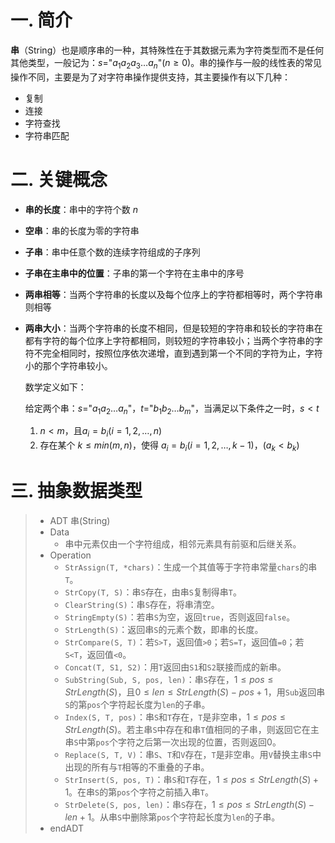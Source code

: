 # 一. 简介

**串**（String）也是顺序串的一种，其特殊性在于其数据元素为字符类型而不是任何其他类型，一般记为：$s=$"$a_1a_2a_3\dots a_n$"$(n\geqslant 0)$。串的操作与一般的线性表的常见操作不同，主要是为了对字符串操作提供支持，其主要操作有以下几种：

- 复制
- 连接
- 字符查找
- 字符串匹配



# 二. 关键概念

- **串的长度**：串中的字符个数 $n$

- **空串**：串的长度为零的字符串

- **子串**：串中任意个数的连续字符组成的子序列

- **子串在主串中的位置**：子串的第一个字符在主串中的序号

- **两串相等**：当两个字符串的长度以及每个位序上的字符都相等时，两个字符串则相等

- **两串大小**：当两个字符串的长度不相同，但是较短的字符串和较长的字符串在都有字符的每个位序上字符都相同，则较短的字符串较小；当两个字符串的字符不完全相同时，按照位序依次递增，直到遇到第一个不同的字符为止，字符小的那个字符串较小。

  数学定义如下：

  给定两个串：$s=$"$a_1a_2\dots a_n$"，$t=$"$b_1b_2\dots b_m$"，当满足以下条件之一时，$s<t$

  1. $n<m$，且$a_i=b_i(i=1,2,\dots,n)$
  2. 存在某个 $k\leqslant min(m,n)$，使得 $a_i=b_i(i=1,2,\dots,k-1)$，$(a_k<b_k)$



# 三. 抽象数据类型

> - ADT 串(String)
> - Data
>   - 串中元素仅由一个字符组成，相邻元素具有前驱和后继关系。
> - Operation
>   - `StrAssign(T, *chars)`：生成一个其值等于字符串常量`chars`的串`T`。
>   - `StrCopy(T, S)`：串`S`存在，由串`S`复制得串`T`。
>   - `ClearString(S)`：串`S`存在，将串清空。
>   - `StringEmpty(S)`：若串`S`为空，返回`true`，否则返回`false`。
>   - `StrLength(S)`：返回串`S`的元素个数，即串的长度。
>   - `StrCompare(S, T)`：若`S>T`，返回值`>0`；若`S=T`，返回值`=0`；若`S<T`，返回值`<0`。
>   - `Concat(T, S1, S2)`：用`T`返回由`S1`和`S2`联接而成的新串。
>   - `SubString(Sub, S, pos, len)`：串`S`存在，$1\leqslant pos\leqslant StrLength(S)$，且$0\leqslant len\leqslant StrLength(S)-pos+1$，用`Sub`返回串`S`的第`pos`个字符起长度为`len`的子串。
>   - `Index(S, T, pos)`：串`S`和`T`存在，`T`是非空串，$1\leqslant pos\leqslant StrLength(S)$。若主串`S`中存在和串`T`值相同的子串，则返回它在主串`S`中第`pos`个字符之后第一次出现的位置，否则返回0。
>   - `Replace(S, T, V)`：串`S`、`T`和`V`存在，`T`是非空串。用`V`替换主串`S`中出现的所有与`T`相等的不重叠的子串。
>   - `StrInsert(S, pos, T)`：串`S`和`T`存在，$1\leqslant pos\leqslant StrLength(S)+1$。在串`S`的第`pos`个字符之前插入串`T`。
>   - `StrDelete(S, pos, len)`：串`S`存在，$1\leqslant pos\leqslant StrLength(S)-len+1$。从串`S`中删除第`pos`个字符起长度为`len`的子串。
> - endADT